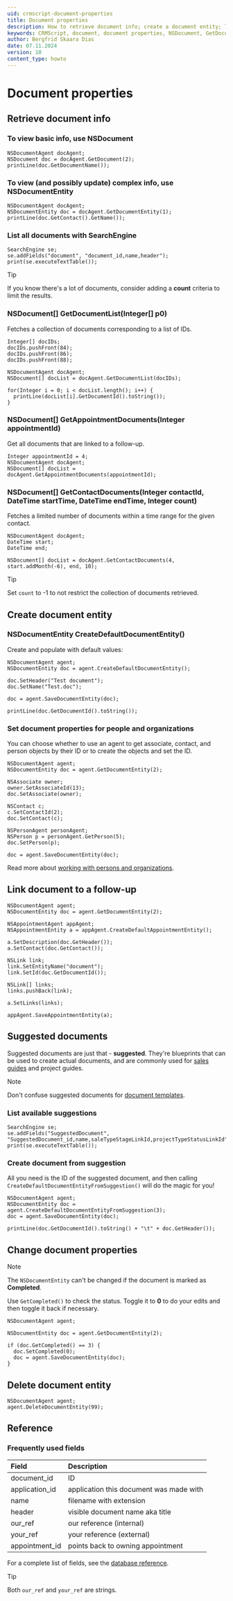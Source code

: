 ```yaml
---
uid: crmscript-document-properties
title: Document properties
description: How to retrieve document info; create a document entity; link document to a follow-up; change document properties; work with suggested documents.
keywords: CRMScript, document, document properties, NSDocument, GetDocumentEntity, GetDocumentList, GetAppointmentDocuments, GetContactDocuments, CreateDefaultDocumentEntity, SuggestedDocument
author: Bergfrid Skaara Dias
date: 07.11.2024
version: 10
content_type: howto
---
```


# Document properties

## Retrieve document info

### To view basic info, use NSDocument

```crmscript!
NSDocumentAgent docAgent;
NSDocument doc = docAgent.GetDocument(2);
printLine(doc.GetDocumentName());
```

### To view (and possibly update) complex info, use NSDocumentEntity

```crmscript!
NSDocumentAgent docAgent;
NSDocumentEntity doc = docAgent.GetDocumentEntity(1);
printLine(doc.GetContact().GetName());
```

### List all documents with SearchEngine

```crmscript!
SearchEngine se;
se.addFields("document", "document_id,name,header");
print(se.executeTextTable());
```

> [!TIP]
> If you know there's a lot of documents, consider adding a **count** criteria to limit the results.

### NSDocument[] GetDocumentList(Integer[] p0)

Fetches a collection of documents corresponding to a list of IDs.

```crmscript!
Integer[] docIDs;
docIDs.pushFront(84);
docIDs.pushFront(86);
docIDs.pushFront(88);

NSDocumentAgent docAgent;
NSDocument[] docList = docAgent.GetDocumentList(docIDs);

for(Integer i = 0; i < docList.length(); i++) {
  printLine(docList[i].GetDocumentId().toString());
}
```

### NSDocument[] GetAppointmentDocuments(Integer appointmentId)

Get all documents that are linked to a follow-up.

```crmscript
Integer appointmentId = 4;
NSDocumentAgent docAgent;
NSDocument[] docList = docAgent.GetAppointmentDocuments(appointmentId);
```

<!-- markdownlint-disable-next-line MD013 -->
### NSDocument[] GetContactDocuments(Integer contactId, DateTime startTime, DateTime endTime, Integer count)

Fetches a limited number of documents within a time range for the given contact.

```crmscript
NSDocumentAgent docAgent;
DateTime start;
DateTime end;

NSDocument[] docList = docAgent.GetContactDocuments(4, start.addMonth(-6), end, 10);
```

> [!TIP]
> Set `count` to -1 to not restrict the collection of documents retrieved.

## Create document entity

### NSDocumentEntity CreateDefaultDocumentEntity()

Create and populate with default values:

```crmscript!
NSDocumentAgent agent;
NSDocumentEntity doc = agent.CreateDefaultDocumentEntity();

doc.SetHeader("Test document");
doc.SetName("Test.doc");

doc = agent.SaveDocumentEntity(doc);

printLine(doc.GetDocumentId().toString());
```

### Set document properties for people and organizations

You can choose whether to use an agent to get associate, contact, and person objects by their ID or to create the objects and set the ID.

```crmscript
NSDocumentAgent agent;
NSDocumentEntity doc = agent.GetDocumentEntity(2);

NSAssociate owner;
owner.SetAssociateId(13);
doc.SetAssociate(owner);

NSContact c;
c.SetContactId(2);
doc.SetContact(c);

NSPersonAgent personAgent;
NSPerson p = personAgent.GetPerson(5);
doc.SetPerson(p);

doc = agent.SaveDocumentEntity(doc);
```

Read more about [working with persons and organizations][4].

## Link document to a follow-up

```crmscript
NSDocumentAgent agent;
NSDocumentEntity doc = agent.GetDocumentEntity(2);

NSAppointmentAgent appAgent;
NSAppointmentEntity a = appAgent.CreateDefaultAppointmentEntity();

a.SetDescription(doc.GetHeader());
a.SetContact(doc.GetContact());

NSLink link;
link.SetEntityName("document");
link.SetId(doc.GetDocumentId());

NSLink[] links;
links.pushBack(link);

a.SetLinks(links);

appAgent.SaveAppointmentEntity(a);
```

## Suggested documents

Suggested documents are just that  - **suggested**. They're blueprints that can be used to create actual documents, and are commonly used for [sales guides][2] and project guides.

> [!NOTE]
> Don't confuse suggested documents for [document templates][1].

### List available suggestions

```crmscript!
SearchEngine se;
se.addFields("SuggestedDocument", "SuggestedDocument_id,name,saleTypeStageLinkId,projectTypeStatusLinkId");
print(se.executeTextTable());
```

### Create document from suggestion

All you need is the ID of the suggested document, and then calling `CreateDefaultDocumentEntityFromSuggestion()` will do the magic for you!

```crmscript!
NSDocumentAgent agent;
NSDocumentEntity doc = agent.CreateDefaultDocumentEntityFromSuggestion(3);
doc = agent.SaveDocumentEntity(doc);

printLine(doc.GetDocumentId().toString() + "\t" + doc.GetHeader());
```

## Change document properties

> [!NOTE]
> The `NSDocumentEntity` can't be changed if the document is marked as **Completed**.
>
> Use `GetCompleted()` to check the status. Toggle it to **0** to do your edits and then toggle it back if necessary.

```crmscript
NSDocumentAgent agent;

NSDocumentEntity doc = agent.GetDocumentEntity(2);

if (doc.GetCompleted() == 3) {
  doc.SetCompleted(0);
  doc = agent.SaveDocumentEntity(doc);
}
```

## Delete document entity

```crmscript
NSDocumentAgent agent;
agent.DeleteDocumentEntity(99);
```

## Reference

### Frequently used fields

| Field | Description |
|:--|:--|
| document_id | ID |
| application_id | application this document was made with |
| name | filename with extension |
| header | visible document name aka title |
| our_ref | our reference (internal) |
| your_ref | your reference (external) |
| appointment_id | points back to owning appointment |

For a complete list of fields, see the [database reference][3].

> [!TIP]
> Both `our_ref` and `your_ref` are strings.

<!-- Referenced links -->
[1]: templates.md
[2]: ../sale/guides.md
[3]: ../../../../database/tables/document.md
[4]: ../contact/index.md
